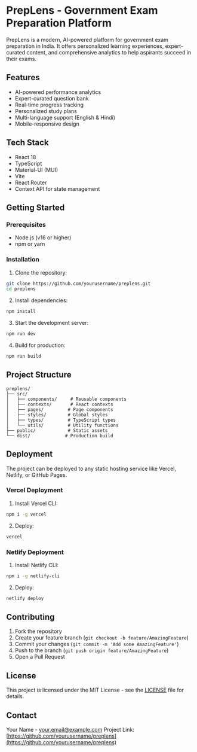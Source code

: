 # PrepLens - Government Exam Preparation Platform

PrepLens is a modern, AI-powered platform for government exam preparation in India. It offers personalized learning experiences, expert-curated content, and comprehensive analytics to help aspirants succeed in their exams.

## Features

- AI-powered performance analytics
- Expert-curated question bank
- Real-time progress tracking
- Personalized study plans
- Multi-language support (English & Hindi)
- Mobile-responsive design

## Tech Stack

- React 18
- TypeScript
- Material-UI (MUI)
- Vite
- React Router
- Context API for state management

## Getting Started

### Prerequisites

- Node.js (v16 or higher)
- npm or yarn

### Installation

1. Clone the repository:
```bash
git clone https://github.com/yourusername/preplens.git
cd preplens
```

2. Install dependencies:
```bash
npm install
```

3. Start the development server:
```bash
npm run dev
```

4. Build for production:
```bash
npm run build
```

## Project Structure

```
preplens/
├── src/
│   ├── components/     # Reusable components
│   ├── contexts/       # React contexts
│   ├── pages/         # Page components
│   ├── styles/        # Global styles
│   ├── types/         # TypeScript types
│   └── utils/         # Utility functions
├── public/            # Static assets
└── dist/             # Production build
```

## Deployment

The project can be deployed to any static hosting service like Vercel, Netlify, or GitHub Pages.

### Vercel Deployment

1. Install Vercel CLI:
```bash
npm i -g vercel
```

2. Deploy:
```bash
vercel
```

### Netlify Deployment

1. Install Netlify CLI:
```bash
npm i -g netlify-cli
```

2. Deploy:
```bash
netlify deploy
```

## Contributing

1. Fork the repository
2. Create your feature branch (`git checkout -b feature/AmazingFeature`)
3. Commit your changes (`git commit -m 'Add some AmazingFeature'`)
4. Push to the branch (`git push origin feature/AmazingFeature`)
5. Open a Pull Request

## License

This project is licensed under the MIT License - see the [LICENSE](LICENSE) file for details.

## Contact

Your Name - your.email@example.com
Project Link: [https://github.com/yourusername/preplens](https://github.com/yourusername/preplens) 